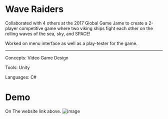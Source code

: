 # Wave Raiders
Collaborated with 4 others at the 2017 Global Game Jame to create a 2-player competitive game where two viking ships fight each other on the rolling waves of the sea, sky, and SPACE!

Worked on menu interface as well as a play-tester for the game.

-----------------------------------------------------------------------------------------------  

Concepts: Video Game Design

Tools: Unity

Languages: C#

# Demo
On The website link above.
![image](https://github.com/user-attachments/assets/ef8325c4-6c77-4b21-b274-d9b281d7fc0f)

